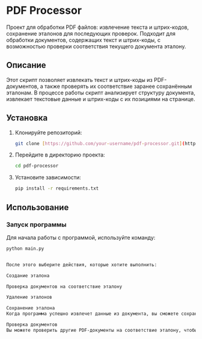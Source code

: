 # PDF Processor

Проект для обработки PDF файлов: извлечение текста и штрих-кодов, сохранение эталонов для последующих проверок. Подходит для обработки документов, содержащих текст и штрих-коды, с возможностью проверки соответствия текущего документа эталону.

## Описание

Этот скрипт позволяет извлекать текст и штрих-коды из PDF-документов, а также проверять их соответствие заранее сохранённым эталонам. В процессе работы скрипт анализирует структуру документа, извлекает текстовые данные и штрих-коды с их позициями на странице. 

## Установка

1. Клонируйте репозиторий:

    ```bash
    git clone [https://github.com/your-username/pdf-processor.git](https://github.com/nolletinfluence/pdf_reader.git)
    ```

2. Перейдите в директорию проекта:

    ```bash
    cd pdf-processor
    ```

3. Установите зависимости:

    ```bash
    pip install -r requirements.txt
    ```

## Использование

### Запуск программы

Для начала работы с программой, используйте команду:

```bash
python main.py


После этого выберите действия, которые хотите выполнить:

Создание эталона

Проверка документов на соответствие эталону

Удаление эталонов

Сохранение эталона
Когда программа успешно извлечет данные из документа, вы сможете сохранить их в качестве эталона для последующих проверок.

Проверка документов
Вы можете проверить другие PDF-документы на соответствие эталону, чтобы убедиться в правильности их содержания и расположения элементов.
